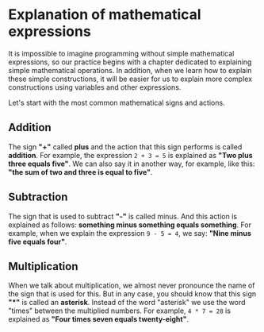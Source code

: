 # Explanation of mathematical expressions
It is impossible to imagine programming without simple mathematical expressions, so our practice begins with a chapter dedicated to explaining simple mathematical operations. In addition, when we learn how to explain these simple constructions, it will be easier for us to explain more complex constructions using variables and other expressions.

Let's start with the most common mathematical signs and actions.

## Addition
The sign **"+"** called **plus** and the action that this sign performs is called **addition**.
For example, the expression `2 + 3 = 5` is explained as **"Two plus three equals five"**.
We can also say it in another way, for example, like this: **"the sum of two and three is equal to five"**.

## Subtraction
The sign that is used to subtract **"-"** is called minus. And this action is explained as follows: **something minus something equals something**. For example, when we explain the expression `9 - 5 = 4`, we say: **"Nine minus five equals four"**.

## Multiplication
When we talk about multiplication, we almost never pronounce the name of the sign that is used for this. But in any case, you should know that this sign **"*"** is called an **asterisk**. Instead of the word "asterisk" we use the word "times" between the multiplied numbers. For example, `4 * 7 = 28` is explained as **"Four times seven equals twenty-eight"**.

